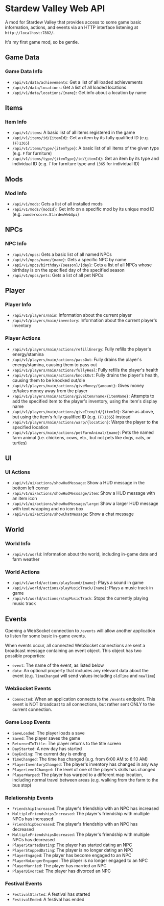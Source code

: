 # Stardew Valley Web API

A mod for Stardew Valley that provides access to some game basic information, actions, and events via an HTTP interface listening at `http://localhost:7882/`.

It's my first game mod, so be gentle.

## Game Data

### Game Data Info

- `/api/v1/data/achievements`: Get a list of all loaded achievements
- `/api/v1/data/locations`: Get a list of all loaded locations
- `/api/v1/data/locations/{name}`: Get info about a location by name

## Items

### Item Info

- `/api/v1/items`: A basic list of all items registered in the game
- `/api/v1/items/id/{itemId}`: Get an item by its fully qualified ID (e.g. `(F)1365`)
- `/api/v1/items/type/{itemType}`: A basic list of all items of the given type (e.g. `F` for furniture)
- `/api/v1/items/type/{itemType}/id/{itemId}`: Get an item by its type and individual ID (e.g. `F` for furniture type and `1365` for individual ID)

## Mods

### Mod Info

- `/api/v1/mods`: Gets a list of all installed mods
- `/api/v1/mods/{modId}`: Get info on a specific mod by its unique mod ID (e.g. `zunderscore.StardewWebApi`)

## NPCs

### NPC Info

- `/api/v1/npcs`: Gets a basic list of all named NPCs
- `/api/v1/npcs/name/{name}`: Gets a specific NPC by name
- `/api/v1/npcs/birthday/{season}/{day}`: Gets a list of all NPCs whose birthday is on the specified day of the specified season
- `/api/v1/npcs/pets`: Gets a list of all pet NPCs

## Player

### Player Info

- `/api/v1/players/main`: Information about the current player
- `/api/v1/players/main/inventory`: Information about the current player's inventory

### Player Actions

- `/api/v1/players/main/actions/refillEnergy`: Fully refills the player's energy/stamina
- `/api/v1/players/main/actions/passOut`: Fully drains the player's energy/stamina, causing them to pass out
- `/api/v1/players/main/actions/fullyHeal`: Fully refills the player's health
- `/api/v1/players/main/actions/knockOut`: Fully drains the player's health, causing them to be knocked out/die
- `/api/v1/players/main/actions/giveMoney/{amount}`: Gives money to/takes money away from the player
- `/api/v1/players/main/actions/giveItem/name/{itemName}`: Attempts to add the specified item to the player's inventory, using the item's display name
- `/api/v1/players/main/actions/giveItem/id/{itemId}`: Same as above, but using the item's fully qualified ID (e.g. `(F)1365`) instead
- `/api/v1/players/main/actions/warp/{location}`: Warps the player to the specified location
- `/api/v1/players/main/actions/petFarmAnimal/{name}`: Pets the named farm animal (i.e. chickens, cows, etc., but not pets like dogs, cats, or turtles)

## UI

### UI Actions

- `/api/v1/ui/actions/showHudMessage`: Show a HUD message in the bottom left corner
- `/api/v1/ui/actions/showHudMesssage/item`: Show a HUD message with an item icon
- `/api/v1/ui/actions/showHudMessage/large`: Show a larger HUD message with text wrapping and no icon box
- `/api/v1/ui/actions/showChatMessage`: Show a chat message

## World

### World Info

- `/api/v1/world`: Information about the world, including in-game date and farm weather

### World Actions

- `/api/v1/world/actions/playSound/{name}`: Plays a sound in game
- `/api/v1/world/actions/playMusicTrack/{name}`: Plays a music track in game
- `/api/v1/world/actions/stopMusicTrack`: Stops the currently playing music track

## Events

Opening a WebSocket connection to `/events` will allow another application to listen for some basic in-game events.

When events occur, all connected WebSocket connections are sent a broadcast message containing an event object. This object has two possible properties:
- `event`: The name of the event, as listed below
- `data`: An optional property that includes any relevant data about the event (e.g. `TimeChanged` will send values including `oldTime` and `newTime`)

### WebSocket Events

- `Connected`: When an application connects to the `/events` endpoint. This event is NOT broadcast to all connections, but rather sent ONLY to the current connection.

### Game Loop Events

- `SaveLoaded`: The player loads a save
- `Saved`: The player saves the game
- `ReturnedToTitle`: The player returns to the title screen
- `DayStarted`: A new day has started
- `DayEnding`: The current day is ending
- `TimeChanged`: The time has changed (e.g. from 6:00 AM to 6:10 AM)
- `PlayerInventoryChanged`: The player's inventory has changed in any way
- `PlayerLevelChanged`: The level of one of the player's skills has changed 
- `PlayerWarped`: The player has warped to a different map location, including normal travel between areas (e.g. walking from the farm to the bus stop)

### Relationship Events

- `FriendshipIncreased`: The player's friendship with an NPC has increased
- `MultipleFriendshipsIncreased`: The player's friendship with multiple NPCs has increased
- `FriendshipDecreased`: The player's friendship with an NPC has decreased
- `MultipleFriendshipsDecreased`: The player's friendship with multiple NPCs has decreased
- `PlayerStartedDating`: The player has started dating an NPC
- `PlayerStoppedDating`: The player is no longer dating an NPC
- `PlayerEngaged`: The player has become engaged to an NPC
- `PlayerNoLongerEngaged`: The player is no longer engaged to an NPC
- `PlayerMarried`: The player has married an NPC
- `PlayerDivorced`: The player has divorced an NPC

### Festival Events

- `FestivalStarted`: A festival has started
- `FestivalEnded`: A festival has ended
